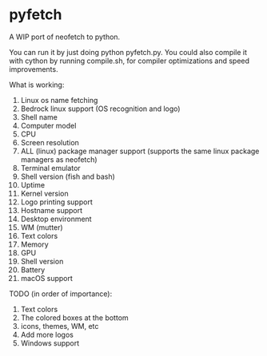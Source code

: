 # pyfetch
A WIP port of neofetch to python.

You can run it by just doing python pyfetch.py. You could also compile it with cython by running compile.sh, for compiler optimizations and speed improvements.

What is working:
1. Linux os name fetching
2. Bedrock linux support (OS recognition and logo)
3. Shell name
4. Computer model
5. CPU
6. Screen resolution
7. ALL (linux) package manager support (supports the same linux package managers as neofetch)
8. Terminal emulator
9. Shell version (fish and bash)
10. Uptime
11. Kernel version
12. Logo printing support
13. Hostname support
14. Desktop environment
15. WM (mutter)
16. Text colors
17. Memory
18. GPU
19. Shell version
20. Battery
21. macOS support

TODO (in order of importance):
1. Text colors
2. The colored boxes at the bottom
6. icons, themes, WM, etc
8. Add more logos
9. Windows support
